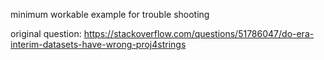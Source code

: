 minimum workable example for trouble shooting

original question: https://stackoverflow.com/questions/51786047/do-era-interim-datasets-have-wrong-proj4strings 
